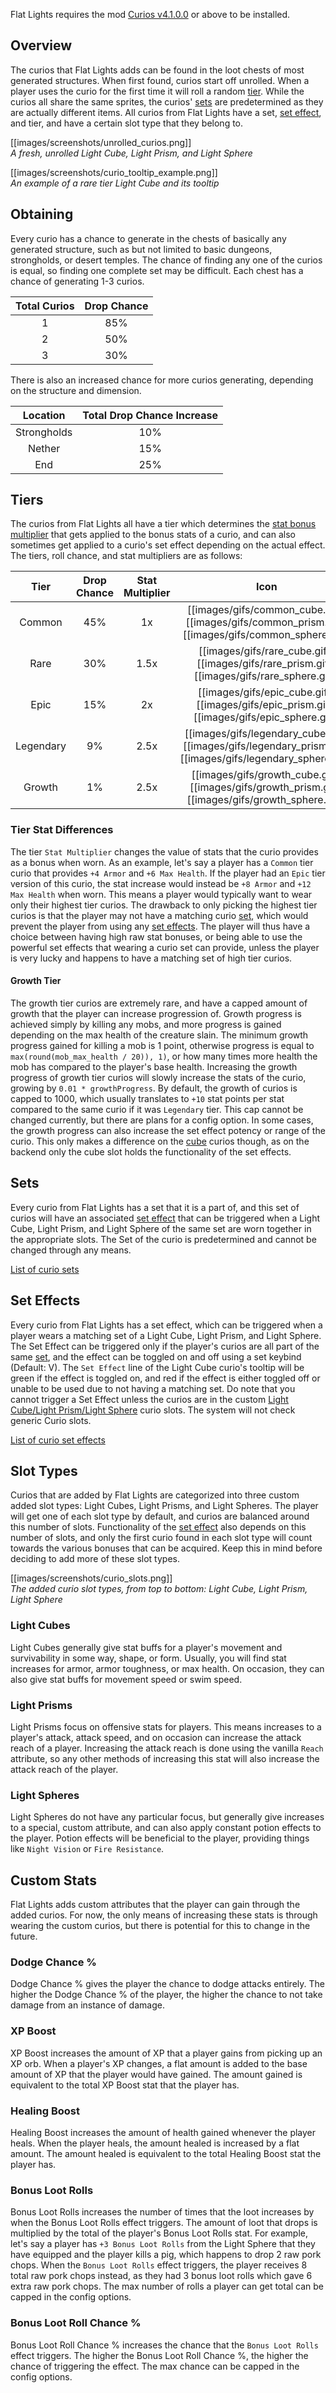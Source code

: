 Flat Lights requires the mod [Curios v4.1.0.0](https://www.curseforge.com/minecraft/mc-mods/curios/files/4419403) or above to be installed.

## Overview
The curios that Flat Lights adds can be found in the loot chests of most generated structures. When first found, curios start off unrolled. When a player uses the curio for the first time it will roll a random [tier](#tiers). While the curios all share the same sprites, the curios' [sets](#sets) are predetermined as they are actually different items. All curios from Flat Lights have a set, [set effect](#set-effects), and tier, and have a certain slot type that they belong to.

[[images/screenshots/unrolled_curios.png]]      
_A fresh, unrolled Light Cube, Light Prism, and Light Sphere_

[[images/screenshots/curio_tooltip_example.png]]    
_An example of a rare tier Light Cube and its tooltip_

## Obtaining
Every curio has a chance to generate in the chests of basically any generated structure, such as but not limited to basic dungeons, strongholds, or desert temples. The chance of finding any one of the curios is equal, so finding one complete set may be difficult. Each chest has a chance of generating 1-3 curios.

| Total Curios | Drop Chance |
|:------------:|:-----------:|
|      1       |     85%     |
|      2       |     50%     |
|      3       |     30%     |

There is also an increased chance for more curios generating, depending on the structure and dimension.

|  Location   | Total Drop Chance Increase |
|:-----------:|:--------------------------:|
| Strongholds |            10%             |
|   Nether    |            15%             |
|     End     |            25%             |

## Tiers
The curios from Flat Lights all have a tier which determines the [stat bonus multiplier](#tier-stat-differences) that gets applied to the bonus stats of a curio, and can also sometimes get applied to a curio's set effect depending on the actual effect. The tiers, roll chance, and stat multipliers are as follows:

|    Tier    | Drop Chance | Stat Multiplier  |                                                    Icon                                                     |
|:----------:|:-----------:|:----------------:|:-----------------------------------------------------------------------------------------------------------:|
|   Common   |     45%     |        1x        |     [[images/gifs/common_cube.gif]] [[images/gifs/common_prism.gif]] [[images/gifs/common_sphere.gif]]      |
|    Rare    |     30%     |       1.5x       |        [[images/gifs/rare_cube.gif]] [[images/gifs/rare_prism.gif]] [[images/gifs/rare_sphere.gif]]         |
|    Epic    |     15%     |        2x        |        [[images/gifs/epic_cube.gif]] [[images/gifs/epic_prism.gif]] [[images/gifs/epic_sphere.gif]]         |
| Legendary  |     9%      |       2.5x       | [[images/gifs/legendary_cube.gif]] [[images/gifs/legendary_prism.gif]] [[images/gifs/legendary_sphere.gif]] |
|   Growth   |     1%      |       2.5x       |     [[images/gifs/growth_cube.gif]] [[images/gifs/growth_prism.gif]] [[images/gifs/growth_sphere.gif]]      |

### Tier Stat Differences
The tier `Stat Multiplier` changes the value of stats that the curio provides as a bonus when worn. As an example, let's say a player has a `Common` tier curio that provides `+4 Armor` and `+6 Max Health`. If the player had an `Epic` tier version of this curio, the stat increase would instead be `+8 Armor` and `+12 Max Health` when worn. This means a player would typically want to wear only their highest tier curios. The drawback to only picking the highest tier curios is that the player may not have a matching curio [set](#sets), which would prevent the player from using any [set effects](#set-effects). The player will thus have a choice between having high raw stat bonuses, or being able to use the powerful set effects that wearing a curio set can provide, unless the player is very lucky and happens to have a matching set of high tier curios.

#### Growth Tier
The growth tier curios are extremely rare, and have a capped amount of growth that the player can increase progression of. Growth progress is achieved simply by killing any mobs, and more progress is gained depending on the max health of the creature slain. The minimum growth progress gained for killing a mob is 1 point, otherwise progress is equal to `max(round(mob_max_health / 20)), 1)`, or how many times more health the mob has compared to the player's base health.  Increasing the growth progress of growth tier curios will slowly increase the stats of the curio, growing by `0.01 * growthProgress`. By default, the growth of curios is capped to 1000, which usually translates to `+10` stat points per stat compared to the same curio if it was `Legendary` tier. This cap cannot be changed currently, but there are plans for a config option. In some cases, the growth progress can also increase the set effect potency or range of the curio. This only makes a difference on the [cube](#light-cubes) curios though, as on the backend only the cube slot holds the functionality of the set effects.

## Sets
Every curio from Flat Lights has a set that it is a part of, and this set of curios will have an associated [set effect](#set-effects) that can be triggered when a Light Cube, Light Prism, and Light Sphere of the same set are worn together in the appropriate slots. The Set of the curio is predetermined and cannot be changed through any means.

[List of curio sets](Sets-And-Effects#Curio-Sets)

## Set Effects
Every curio from Flat Lights has a set effect, which can be triggered when a player wears a matching set of a Light Cube, Light Prism, and Light Sphere. The Set Effect can be triggered only if the player's curios are all part of the same [set](#sets), and the effect can be toggled on and off using a set keybind (Default: V). The `Set Effect` line of the Light Cube curio's tooltip will be green if the effect is toggled on, and red if the effect is either toggled off or unable to be used due to not having a matching set. Do note that you cannot trigger a Set Effect unless the curios are in the custom [Light Cube/Light Prism/Light Sphere](#slot-types) curio slots. The system will not check generic Curio slots.

[List of curio set effects](Sets-And-Effects#Curio-Set-Effects)

## Slot Types
Curios that are added by Flat Lights are categorized into three custom added slot types: Light Cubes, Light Prisms, and Light Spheres. The player will get one of each slot type by default, and curios are balanced around this number of slots. Functionality of the [set effect](#set-effects) also depends on this number of slots, and only the first curio found in each slot type will count towards the various bonuses that can be acquired. Keep this in mind before deciding to add more of these slot types.

[[images/screenshots/curio_slots.png]]      
_The added curio slot types, from top to bottom: Light Cube, Light Prism, Light Sphere_

### Light Cubes
Light Cubes generally give stat buffs for a player's movement and survivability in some way, shape, or form. Usually, you will find stat increases for armor, armor toughness, or max health. On occasion, they can also give stat buffs for movement speed or swim speed. 

### Light Prisms
Light Prisms focus on offensive stats for players. This means increases to a player's attack, attack speed, and on occasion can increase the attack reach of a player. Increasing the attack reach is done using the vanilla `Reach` attribute, so any other methods of increasing this stat will also increase the attack reach of the player.

### Light Spheres
Light Spheres do not have any particular focus, but generally give increases to a special, custom attribute, and can also apply constant potion effects to the player. Potion effects will be beneficial to the player, providing things like `Night Vision` or `Fire Resistance`.

## Custom Stats
Flat Lights adds custom attributes that the player can gain through the added curios. For now, the only means of increasing these stats is through wearing the custom curios, but there is potential for this to change in the future.

### Dodge Chance %
Dodge Chance % gives the player the chance to dodge attacks entirely. The higher the Dodge Chance % of the player, the higher the chance to not take damage from an instance of damage.

### XP Boost
XP Boost increases the amount of XP that a player gains from picking up an XP orb. When a player's XP changes, a flat amount is added to the base amount of XP that the player would have gained. The amount gained is equivalent to the total XP Boost stat that the player has.

### Healing Boost
Healing Boost increases the amount of health gained whenever the player heals. When the player heals, the amount healed is increased by a flat amount. The amount healed is equivalent to the total Healing Boost stat the player has.

### Bonus Loot Rolls
Bonus Loot Rolls increases the number of times that the loot increases by when the Bonus Loot Rolls effect triggers. The amount of loot that drops is multiplied by the total of the player's Bonus Loot Rolls stat. For example, let's say a player has `+3 Bonus Loot Rolls` from the Light Sphere that they have equipped and the player kills a pig, which happens to drop 2 raw pork chops. When the `Bonus Loot Rolls` effect triggers, the player receives 8 total raw pork chops instead, as they had 3 bonus loot rolls which gave 6 extra raw pork chops. The max number of rolls a player can get total can be capped in the config options.

### Bonus Loot Roll Chance %
Bonus Loot Roll Chance % increases the chance that the `Bonus Loot Rolls` effect triggers. The higher the Bonus Loot Roll Chance %, the higher the chance of triggering the effect. The max chance can be capped in the config options.

